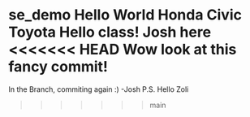 se_demo
Hello World
Honda Civic
Toyota
Hello class! Josh here
<<<<<<< HEAD
Wow look at this fancy commit!
=======
In the Branch, commiting again :) -Josh P.S. Hello Zoli
>>>>>>> main
